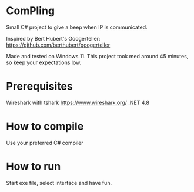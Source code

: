 # ComPling
Small C# project to give a beep when IP is communicated.

Inspired by Bert Hubert's Googerteller: https://github.com/berthubert/googerteller

Made and tested on Windows 11. This project took med around 45 minutes, so keep your expectations low.

# Prerequisites
Wireshark with tshark https://www.wireshark.org/
.NET 4.8

# How to compile
Use your preferred C# compiler

# How to run
Start exe file, select interface and have fun.

